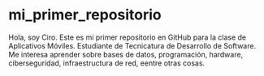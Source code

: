 # mi_primer_repositorio
Hola, soy Ciro. Este es mi primer repositorio en GitHub para la clase de Aplicativos Móviles.
 Estudiante de Tecnicatura de Desarrollo de Software.
 Me interesa aprender sobre bases de datos, programación, hardware, ciberseguridad, infraestructura de red, eentre otras cosas.